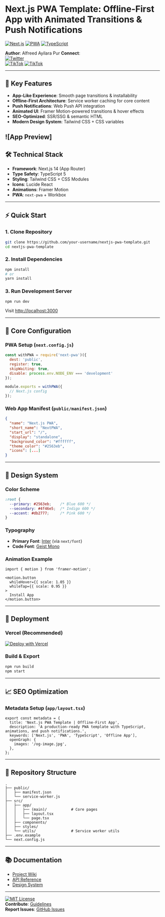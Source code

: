 
# Next.js PWA Template: Offline-First App with Animated Transitions & Push Notifications

[![Next.js](https://img.shields.io/badge/Next.js-14.2.3-000000?logo=next.js)](https://nextjs.org/)
[![PWA](https://img.shields.io/badge/PWA-Optimized-5A0FC8?logo=pwa)](https://web.dev/progressive-web-apps/)
[![TypeScript](https://img.shields.io/badge/TypeScript-5.0-3178C6?logo=typescript)](https://www.typescriptlang.org/)

**Author**: Alfreed Ayilara Pur 
**Connect**:  
[![Twitter](https://img.shields.io/badge/Twitter-@d_darkmystique-1DA1F2?logo=twitter)](https://x.com/d_darkmystique)  
[![TikTok](https://img.shields.io/badge/TikTok-@idan_0f_tech1-000000?logo=tiktok)](https://tiktok.com/@idan_of_tech1)
[![TikTok](https://img.shields.io/badge/TikTok-@alfred_pur.js-000000?logo=tiktok)](https://tiktok.com/@alfred_pur.js)

---

## 🌟 Key Features
- **App-Like Experience**: Smooth page transitions & installability
- **Offline-First Architecture**: Service worker caching for core content
- **Push Notifications**: Web Push API integration
- **Animated UI**: Framer Motion-powered transitions & hover effects
- **SEO-Optimized**: SSR/SSG & semantic HTML
- **Modern Design System**: Tailwind CSS + CSS variables

![App Preview] 
---

## 🛠️ Technical Stack
- **Framework**: Next.js 14 (App Router)
- **Type Safety**: TypeScript 5
- **Styling**: Tailwind CSS + CSS Modules
- **Icons**: Lucide React
- **Animations**: Framer Motion
- **PWA**: `next-pwa` + Workbox

---

## ⚡ Quick Start

### 1. Clone Repository
```bash
git clone https://github.com/your-username/nextjs-pwa-template.git
cd nextjs-pwa-template
```

### 2. Install Dependencies
```bash
npm install
# or
yarn install
```

### 3. Run Development Server
```bash
npm run dev
```
Visit [http://localhost:3000](http://localhost:3000)

---

## 🔧 Core Configuration

### PWA Setup (`next.config.js`)
```javascript
const withPWA = require('next-pwa')({
  dest: 'public',
  register: true,
  skipWaiting: true,
  disable: process.env.NODE_ENV === 'development'
});

module.exports = withPWA({
  // Next.js config
});
```

### Web App Manifest (`public/manifest.json`)
```json
{
  "name": "Next.js PWA",
  "short_name": "NextPWA",
  "start_url": "/",
  "display": "standalone",
  "background_color": "#ffffff",
  "theme_color": "#2563eb",
  "icons": [...]
}
```

---

## 🎨 Design System

### Color Scheme
```css
:root {
  --primary: #2563eb;    /* Blue 600 */
  --secondary: #4f46e5;  /* Indigo 600 */
  --accent: #db2777;     /* Pink 600 */
}
```

### Typography
- **Primary Font**: [Inter](https://rsms.me/inter/) (via `next/font`)
- **Code Font**: [Geist Mono](https://vercel.com/font/mono)

### Animation Example
```tsx
import { motion } from 'framer-motion';

<motion.button
  whileHover={{ scale: 1.05 }}
  whileTap={{ scale: 0.95 }}
>
  Install App
</motion.button>
```

---

## 🚀 Deployment

### Vercel (Recommended)
[![Deploy with Vercel](https://vercel.com/button)](https://vercel.com/new/clone?repository-url=https://github.com/your-username/nextjs-pwa-template)

### Build & Export
```bash
npm run build
npm start
```

---

## 📈 SEO Optimization

### Metadata Setup (`app/layout.tsx`)
```tsx
export const metadata = {
  title: 'Next.js PWA Template | Offline-First App',
  description: 'A production-ready PWA template with TypeScript, animations, and push notifications.',
  keywords: ['Next.js', 'PWA', 'TypeScript', 'Offline App'],
  openGraph: {
    images: '/og-image.jpg',
  },
};
```

---

## 📂 Repository Structure
```
.
├── public/
│   ├── manifest.json
│   └── service-worker.js
├── src/
│   ├── app/
│   │   ├── (main)/           # Core pages
│   │   ├── layout.tsx
│   │   └── page.tsx
│   ├── components/
│   ├── styles/
│   └── utils/                # Service worker utils
├── .env.example
└── next.config.js
```

---

## 📚 Documentation
- [Project Wiki](https://github.com/your-username/nextjs-pwa-template/wiki)
- [API Reference](/docs/API.md)
- [Design System](/design-system.fig)

---

[![MIT License](https://img.shields.io/badge/License-MIT-green.svg)](https://opensource.org/licenses/MIT)  
**Contribute**: [Guidelines](/CONTRIBUTING.md)  
**Report Issues**: [GitHub Issues](https://github.com/your-username/nextjs-pwa-template/issues)